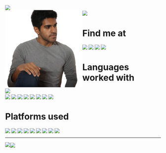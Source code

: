 <img align="center" src="https://i.pinimg.com/originals/19/42/61/194261884db52c48aa5152f25f5ab71c.jpg" width="2000"/> 
   <br>
   
   
   <img align="left" src="https://github.com/Navaneethp007/Navaneethp007/blob/main/Gitm%20(1).png" height="250" width="250"/>
   <img align="center" src="https://github.com/Navaneethp007/Navaneethp007/blob/main/git%20pro%20(4).gif"/>
   
   <p align="center">
   <h1 align="left">Find me at</h1>
  <a href="https://twitter.com/nvp007_prabha" target="blank"><img align="center" src="https://upload.wikimedia.org/wikipedia/sco/thumb/9/9f/Twitter_bird_logo_2012.svg/1200px-Twitter_bird_logo_2012.svg.png" heigth="30" width="40" syle="margin-right:10px"/></a>
  <a href="https://www.instagram.com/nah_its_me._nvp/" target="blank"><img align="center" src="https://upload.wikimedia.org/wikipedia/commons/thumb/e/e7/Instagram_logo_2016.svg/768px-Instagram_logo_2016.svg.png" heigth="30" width="40"/></a>
  <a href="https://www.linkedin.com/in/navaneethprabha/" target="blank"><img align="center" src="https://upload.wikimedia.org/wikipedia/commons/thumb/e/e9/Linkedin_icon.svg/1024px-Linkedin_icon.svg.png" heigth="30" width="40"/></a>
  <a href="discordapp.com/users/803281823903252490" target="blank"><img align="center" src="https://cdn.iconscout.com/icon/free/png-256/discord-3691244-3073764.png" heigth="30" width="40"/></a>
</p>
   
   
   
   
   
   
   
 




<h1 align="left">Languages worked with</h1>
<p align="left">
  <img align="center" src="https://upload.wikimedia.org/wikipedia/commons/thumb/1/18/ISO_C%2B%2B_Logo.svg/1822px-ISO_C%2B%2B_Logo.svg.png" style="display:block" heigth="30" width="40"/>
  <img align="center" src="https://upload.wikimedia.org/wikipedia/commons/thumb/1/18/C_Programming_Language.svg/695px-C_Programming_Language.svg.png" heigth="30" width="40"/>
  <img align="center" src="https://seeklogo.com/images/J/java-logo-7F8B35BAB3-seeklogo.com.png" heigth="30" width="40"/>
  <img align="center" src="https://pngset.com/images/dart-packages-dart-programming-language-logo-metropolis-building-crystal-architecture-transparent-png-2824279.png" heigth="30" width="40" />
  <img align="center" src="https://upload.wikimedia.org/wikipedia/commons/thumb/c/c3/Python-logo-notext.svg/1024px-Python-logo-notext.svg.png" heigth="30" width="40"/>
  <img align="center" src="https://upload.wikimedia.org/wikipedia/commons/thumb/d/d5/Rust_programming_language_black_logo.svg/2048px-Rust_programming_language_black_logo.svg.png" heigth="30" width="40"/>
  <img align="center" src="https://upload.wikimedia.org/wikipedia/commons/thumb/9/99/Unofficial_JavaScript_logo_2.svg/1024px-Unofficial_JavaScript_logo_2.svg.png" heigth="30" width="40"/>
  <img align="center" src="https://upload.wikimedia.org/wikipedia/commons/thumb/6/61/HTML5_logo_and_wordmark.svg/512px-HTML5_logo_and_wordmark.svg.png" heigth="30" width="40"/>
  <img align="center" src="https://upload.wikimedia.org/wikipedia/commons/thumb/d/d5/CSS3_logo_and_wordmark.svg/1200px-CSS3_logo_and_wordmark.svg.png" heigth="30" width="40"/>
</p>

<h1 align="left">Platforms used</h1>
<p align="left">
  <img align="center" src="https://upload.wikimedia.org/wikipedia/commons/thumb/9/9a/Visual_Studio_Code_1.35_icon.svg/2048px-Visual_Studio_Code_1.35_icon.svg.png" heigth="40" width="40"/>
  <img align="center" src="https://upload.wikimedia.org/wikipedia/commons/thumb/a/ae/Github-desktop-logo-symbol.svg/2048px-Github-desktop-logo-symbol.svg.png" heigth="40" width="40"/>
  <img align="center" src="https://upload.wikimedia.org/wikipedia/commons/thumb/b/b2/Repl.it_logo.svg/1200px-Repl.it_logo.svg.png" heigth="40" width="40"/>
  <img align="center" src="https://external-preview.redd.it/BUHTPzA2QmS2hlvfgFEO3FEc0dPDBuVlmzh9Gm7YXSQ.jpg?auto=webp&s=e266b8e5468f79325a302cd27033412424185b17" heigth="40" width="40" />
  <img align="center" src="https://www.svgrepo.com/show/354202/postman-icon.svg" heigth="40" width="40"/>
  <img align="center" src="https://static.cdnlogo.com/logos/f/30/flutter.svg" heigth="40" width="40"/>
  <img align="center" src="https://media-exp1.licdn.com/dms/image/C560BAQGqbQqGLrllzQ/company-logo_400_400/0/1641201041884?e=1656547200&v=beta&t=uadwkMMNOUzSwj_6wp2QcVNT8n48icN92wpXws4MSf8" heigth="40" width="40"/>
  <img align="center" src="https://images.g2crowd.com/uploads/product/image/large_detail/large_detail_060528149c093ad5a64d6d8428c514c5/hackerrank-developer-skills-platform.png" heigth="40" width="40"/>
  <img align="center" src="https://encrypted-tbn0.gstatic.com/images?q=tbn:ANd9GcTnmWgi-toAp3I-2-kPC-GMuF1RZNCL2SiDtSWY1nU3KWvYhAhOOB1G28p55TkIFzYSplM&usqp=CAU" heigth="40" width="40"/>
</p>



---
<img align="left" src="https://github-readme-stats.vercel.app/api?username=Navaneethp007&show_icons=true&theme=cobalt&hide_border=true"/>
<img align="center" src="https://github-readme-stats.vercel.app/api/top-langs/?username=Navaneethp007&layout=compact"/>
